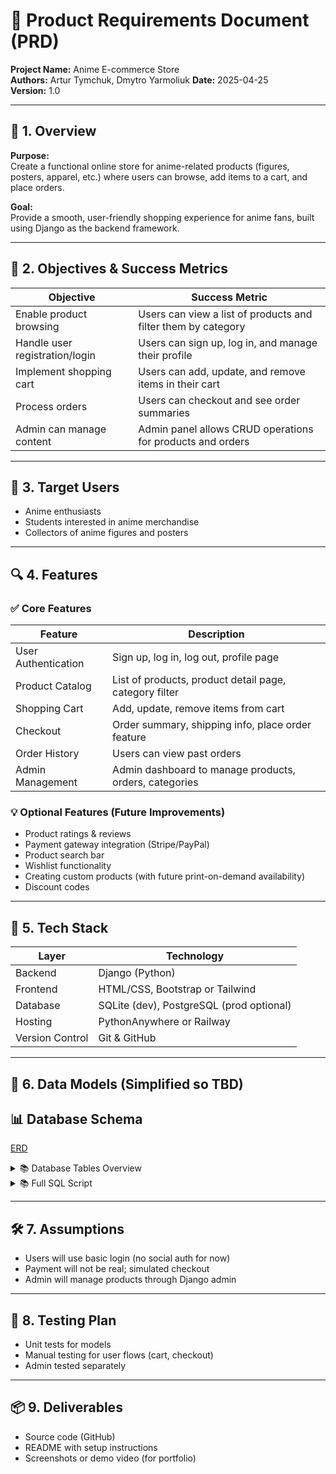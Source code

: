 
# 📝 Product Requirements Document (PRD)

**Project Name:** Anime E-commerce Store  
**Authors:** Artur Tymchuk, Dmytro Yarmoliuk
**Date:** 2025-04-25  
**Version:** 1.0

---

## 🔖 1. Overview

**Purpose:**  
Create a functional online store for anime-related products (figures, posters, apparel, etc.) where users can browse, add items to a cart, and place orders.

**Goal:**  
Provide a smooth, user-friendly shopping experience for anime fans, built using Django as the backend framework.

---

## 🎯 2. Objectives & Success Metrics

| Objective                        | Success Metric                                                |
|----------------------------------|---------------------------------------------------------------|
| Enable product browsing          | Users can view a list of products and filter them by category |
| Handle user registration/login   | Users can sign up, log in, and manage their profile           |
| Implement shopping cart          | Users can add, update, and remove items in their cart         |
| Process orders                   | Users can checkout and see order summaries                    |
| Admin can manage content         | Admin panel allows CRUD operations for products and orders    |

---

## 👤 3. Target Users

- Anime enthusiasts  
- Students interested in anime merchandise  
- Collectors of anime figures and posters  

---

## 🔍 4. Features

### ✅ Core Features

| Feature             | Description                                           |
|---------------------|-------------------------------------------------------|
| User Authentication | Sign up, log in, log out, profile page               |
| Product Catalog     | List of products, product detail page, category filter |
| Shopping Cart       | Add, update, remove items from cart                  |
| Checkout            | Order summary, shipping info, place order feature    |
| Order History       | Users can view past orders                           |
| Admin Management    | Admin dashboard to manage products, orders, categories|

### 💡 Optional Features (Future Improvements)

- Product ratings & reviews  
- Payment gateway integration (Stripe/PayPal)  
- Product search bar  
- Wishlist functionality  
- Creating custom products (with future print-on-demand availability)
- Discount codes  


---

## 🧱 5. Tech Stack

| Layer          | Technology                   |
|----------------|------------------------------|
| Backend        | Django (Python)              |
| Frontend       | HTML/CSS, Bootstrap or Tailwind |
| Database       | SQLite (dev), PostgreSQL (prod optional) |
| Hosting        | PythonAnywhere or Railway
| Version Control| Git & GitHub                 |

---

## 🧩 6. Data Models (Simplified so TBD)

## 📊 Database Schema
[ERD](https://postimg.cc/LgLHLG2N)

<details>
<summary>📚 Database Tables Overview</summary>

### 🛍️ Product
- `id_product` (PK)  
- `name`  
- `description`  
- `price`  
- `quantity`  
- `id_category` (FK)

### 🗂️ Category
- `id_category` (PK)  
- `name`  
- `parent_category` (FK)

### 🖼️ Media
- `id_media` (PK)  
- `media`  
- `alternative_text`  
- `id_product` (FK)

### 📦 Order_Item
- `id_order_item` (PK)  
- `id_order` (FK)  
- `id_product` (FK)

### 🧾 Order
- `id_order` (PK)  
- `order_number`  
- `total`  
- `address`  
- `creation_date`  
- `delivery_date`  
- `id_status` (FK)  
- `customer_phone`  
- `customer_email`  
- `id_user` (FK)

### 👤 User
- `id_user` (PK)  
- `first_name`  
- `last_name`  
- `username`  
- `email`  
- `phone`  
- `creation_date`

### 💳 Payment
- `id_payment` (PK)  
- `id_order` (FK)  
- `provider`  
- `amount`  
- `method`  
- `status`  
- `date`

### 🔒 Authorization
- `id_auth` (PK)  
- `id_user` (FK)  
- `hashed_password`  
- `hash_method`

### 🛒 Cart
- `id_cart` (PK)  
- `id_user` (FK)

### 🧺 CartItem
- `id_cart_item` (PK)  
- `id_product` (FK)  
- `id_cart` (FK)  
- `quantity`  
- `added_date`

### 🔄 Status
- `id_status` (PK)  
- `status`

</details>

<details>
<summary>📚 Full SQL Script</summary>

```sql
CREATE TABLE "Order"(
  "idOrder" BIGINT NOT NULL,
  "orderNumber" CHAR(255) NOT NULL,
  "total" INTEGER NOT NULL,
  "address" CHAR(255) NOT NULL,
  "creationDate" TIMESTAMP(0) WITHOUT TIME ZONE NOT NULL,
  "deliveryDate" TIMESTAMP(0) WITHOUT TIME ZONE NOT NULL,
  "idStatus" BIGINT NOT NULL,
  "customerPhone" CHAR(255) NOT NULL,
  "customerEmail" CHAR(255) NOT NULL,
  "idUser" BIGINT NULL
);
ALTER TABLE "Order" ADD PRIMARY KEY("idOrder");
ALTER TABLE "Order" ADD CONSTRAINT "order_ordernumber_unique" UNIQUE("orderNumber");

CREATE TABLE "Product"(
  "idProduct" BIGINT NOT NULL,
  "name" CHAR(255) NOT NULL,
  "desc" TEXT NOT NULL,
  "price" INTEGER NOT NULL,
  "quantity" INTEGER NOT NULL,
  "idCategory" BIGINT NOT NULL
);
ALTER TABLE "Product" ADD PRIMARY KEY("idProduct");
ALTER TABLE "Product" ADD CONSTRAINT "product_name_unique" UNIQUE("name");

CREATE TABLE "Order Item"(
  "idOrderItem" BIGINT NOT NULL,
  "idOrder" BIGINT NOT NULL,
  "idProduct" BIGINT NOT NULL
);
ALTER TABLE "Order Item" ADD PRIMARY KEY("idOrderItem");

CREATE TABLE "User"(
  "idUser" BIGINT NOT NULL,
  "firstName" CHAR(255) NOT NULL,
  "lastName" CHAR(255) NOT NULL,
  "username" CHAR(255) NOT NULL,
  "email" CHAR(255) NOT NULL,
  "phone" CHAR(255) NOT NULL,
  "creationDate" TIMESTAMP(0) WITHOUT TIME ZONE NOT NULL
);
ALTER TABLE "User" ADD PRIMARY KEY("idUser");

CREATE TABLE "Authorization"(
  "idAuth" BIGINT NOT NULL,
  "idUser" BIGINT NOT NULL,
  "hashedPassword" CHAR(255) NOT NULL,
  "hashMethod" CHAR(255) NOT NULL
);
ALTER TABLE "Authorization" ADD PRIMARY KEY("idAuth");

CREATE TABLE "Cart"(
  "idCart" BIGINT NOT NULL,
  "idUser" BIGINT NOT NULL
);
ALTER TABLE "Cart" ADD PRIMARY KEY("idCart");

CREATE TABLE "Category"(
  "idCategory" BIGINT NOT NULL,
  "name" CHAR(255) NOT NULL,
  "parentCategory" BIGINT NOT NULL
);
ALTER TABLE "Category" ADD PRIMARY KEY("idCategory");

CREATE TABLE "Media"(
  "idMedia" BIGINT NOT NULL,
  "media" TEXT NOT NULL,
  "alternativeText" TEXT NOT NULL,
  "idProduct" BIGINT NOT NULL
);
ALTER TABLE "Media" ADD PRIMARY KEY("idMedia");

CREATE TABLE "CartItem"(
  "idCartItem" BIGINT NOT NULL,
  "idProduct" BIGINT NOT NULL,
  "idCart" BIGINT NOT NULL,
  "quantity" INTEGER NOT NULL,
  "addedDate" TIMESTAMP(0) WITHOUT TIME ZONE NOT NULL
);
ALTER TABLE "CartItem" ADD PRIMARY KEY("idCartItem");

CREATE TABLE "Payment"(
  "idPayment" BIGINT NOT NULL,
  "idOrder" BIGINT NOT NULL,
  "provider" TEXT NOT NULL,
  "method" CHAR(255) NOT NULL,
  "status" CHAR(255) NOT NULL,
  "date" TIMESTAMP(0) WITHOUT TIME ZONE NOT NULL,
  "amount" INTEGER NOT NULL
);
ALTER TABLE "Payment" ADD PRIMARY KEY("idPayment");

CREATE TABLE "Status"(
  "idStatus" BIGINT NOT NULL,
  "status" CHAR(255) NOT NULL
);
ALTER TABLE "Status" ADD PRIMARY KEY("idStatus");

ALTER TABLE "CartItem" ADD CONSTRAINT "cartitem_idcart_foreign" FOREIGN KEY("idCart") REFERENCES "Cart"("idCart");
ALTER TABLE "CartItem" ADD CONSTRAINT "cartitem_idproduct_foreign" FOREIGN KEY("idProduct") REFERENCES "Product"("idProduct");
ALTER TABLE "Order Item" ADD CONSTRAINT "order_item_idproduct_foreign" FOREIGN KEY("idProduct") REFERENCES "Product"("idProduct");
ALTER TABLE "Order Item" ADD CONSTRAINT "order_item_idorder_foreign" FOREIGN KEY("idOrder") REFERENCES "Order"("idOrder");
ALTER TABLE "Cart" ADD CONSTRAINT "cart_iduser_foreign" FOREIGN KEY("idUser") REFERENCES "User"("idUser");
ALTER TABLE "Payment" ADD CONSTRAINT "payment_idorder_foreign" FOREIGN KEY("idOrder") REFERENCES "Order"("idOrder");
ALTER TABLE "Order" ADD CONSTRAINT "order_idstatus_foreign" FOREIGN KEY("idStatus") REFERENCES "Status"("idStatus");
ALTER TABLE "Order" ADD CONSTRAINT "order_iduser_foreign" FOREIGN KEY("idUser") REFERENCES "User"("idUser");
ALTER TABLE "Category" ADD CONSTRAINT "category_parentcategory_foreign" FOREIGN KEY("parentCategory") REFERENCES "Category"("idCategory");
ALTER TABLE "Media" ADD CONSTRAINT "media_idproduct_foreign" FOREIGN KEY("idProduct") REFERENCES "Product"("idProduct");
ALTER TABLE "Authorization" ADD CONSTRAINT "authorization_iduser_foreign" FOREIGN KEY("idUser") REFERENCES "User"("idUser");
ALTER TABLE "Product" ADD CONSTRAINT "product_idcategory_foreign" FOREIGN KEY("idCategory") REFERENCES "Category"("idCategory");
```
</details>


---

## 🛠 7. Assumptions

- Users will use basic login (no social auth for now)  
- Payment will not be real; simulated checkout  
- Admin will manage products through Django admin  

---

## 🧪 8. Testing Plan

- Unit tests for models  
- Manual testing for user flows (cart, checkout)  
- Admin tested separately  

---

## 📦 9. Deliverables

- Source code (GitHub)  
- README with setup instructions  
- Screenshots or demo video (for portfolio)
